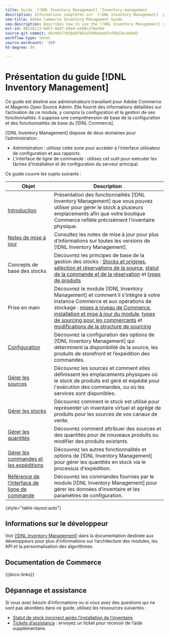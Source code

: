 ```yaml
---
title: Guide  [!DNL Inventory Management] ’Inventory management
description: Informations complètes sur  [!DNL Inventory Management]  pour les administrateurs Adobe Commerce et Magento Open Source, y compris la migration et la configuration.
seo-title: Adobe Commerce Inventory Management Guide
seo-description: Describes how to use the [!DNL Inventory Management] module in Adobe Commerce or Magento Open Source.
exl-id: 8013bc13-b057-4ad7-bbed-ee00c2f6e4eb
source-git-commit: dbc0057f02bddf681d769bdaebfaf6b526c8dbd2
workflow-type: tm+mt
source-wordcount: '359'
ht-degree: 0%

---
```


# Présentation du guide [!DNL Inventory Management]

Ce guide est destiné aux administrateurs travaillant pour Adobe Commerce et Magento Open Source Admin. Elle fournit des informations détaillées sur l’activation de ce module, y compris la configuration et la gestion de ses fonctionnalités. Il suppose une compréhension de base de la configuration et des fonctionnalités de base du [!DNL Commerce].

[!DNL Inventory Management] dispose de deux domaines pour l’administration :

- Administration : utilisez cette zone pour accéder à l’interface utilisateur de configuration et aux rapports.
- L’interface de ligne de commande : utilisez cet outil pour exécuter les tâches d’installation et de configuration du serveur principal.

Ce guide couvre les sujets suivants :

| Objet | Description |
| ------- | ----------- |
| [Introduction](introduction.md) | Présentation des fonctionnalités [!DNL Inventory Management] que vous pouvez utiliser pour gérer le stock à plusieurs emplacements afin que votre boutique Commerce reflète précisément l’inventaire physique. |
| [Notes de mise à jour](release-notes.md) | Consultez les notes de mise à jour pour plus d’informations sur toutes les versions de [!DNL Inventory Management]. |
| Concepts de base des stocks | Découvrez les principes de base de la gestion des stocks : [Stocks et origines](sources-stocks.md), [sélection et réservations de la source](selection-reservations.md), [statut de la commande et de la réservation](order-status.md) et [types de produits](product-types.md) |
| Prise en main | Découvrez le module [!DNL Inventory Management] et comment il s’intègre à votre instance Commerce et aux opérations de stockage : [mises à niveau de Commerce](migrate.md), [installation et mise à jour du module](install-update.md), [types de sourcing pour les commerçants](merchant-sourcing.md) et [modifications de la structure de sourcing](expand-restructure.md) |
| [ Configuration ](configuration.md) | Découvrez la configuration des options de [!DNL Inventory Management] qui déterminent la disponibilité de la source, les produits de storefront et l’expédition des commandes. |
| [Gérer les sources](sources-manage.md) | Découvrez les sources et comment elles définissent les emplacements physiques où le stock de produits est géré et expédié pour l&#39;exécution des commandes, ou où les services sont disponibles. |
| [Gérer les stocks](stocks-manage.md) | Découvrez comment le stock est utilisé pour représenter un inventaire virtuel et agrégé de produits pour les sources de vos canaux de vente. |
| [Gérer les quantités](quantities-manage.md) | Découvrez comment attribuer des sources et des quantités pour de nouveaux produits ou modifier des produits existants. |
| [Gérer les commandes et les expéditions](shipments.md) | Découvrez les autres fonctionnalités et options de [!DNL Inventory Management] pour gérer les quantités en stock via le processus d&#39;expédition. |
| [Référence de l’interface de ligne de commande](cli.md) | Découvrez les commandes fournies par le module [!DNL Inventory Management] pour gérer les données d’inventaire et les paramètres de configuration. |

{style="table-layout:auto"}

## Informations sur le développeur

Voir [[!DNL Inventory Management]](https://developer.adobe.com/commerce/webapi/rest/inventory/) dans la documentation destinée aux développeurs pour plus d’informations sur l’architecture des modules, les API et la personnalisation des algorithmes.

## Documentation de Commerce

{{docs-links}}

## Dépannage et assistance

Si vous avez besoin d’informations ou si vous avez des questions qui ne sont pas abordées dans ce guide, utilisez les ressources suivantes :

- [Statut de stock incorrect après l’installation de l’inventaire](https://experienceleague.adobe.com/docs/commerce-knowledge-base/kb/troubleshooting/miscellaneous/stock-status-incorrect-after-magento-inventory-install.html?lang=fr)
- [Tickets d’assistance](https://experienceleague.adobe.com/docs/commerce-knowledge-base/kb/help-center-guide/magento-help-center-user-guide.html?lang=fr#submit-ticket) : envoyez un ticket pour recevoir de l’aide supplémentaire.

